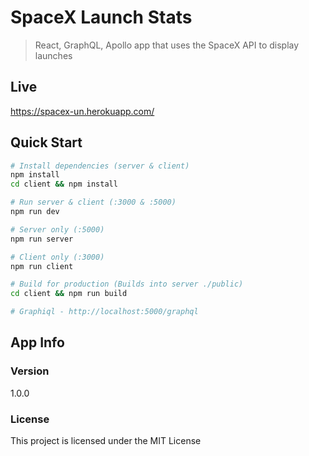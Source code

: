 # SpaceX Launch Stats

> React, GraphQL, Apollo app that uses the SpaceX API to display launches

## Live

https://spacex-un.herokuapp.com/

## Quick Start

```bash
# Install dependencies (server & client)
npm install
cd client && npm install

# Run server & client (:3000 & :5000)
npm run dev

# Server only (:5000)
npm run server

# Client only (:3000)
npm run client

# Build for production (Builds into server ./public)
cd client && npm run build

# Graphiql - http://localhost:5000/graphql
```

## App Info

### Version

1.0.0

### License

This project is licensed under the MIT License
